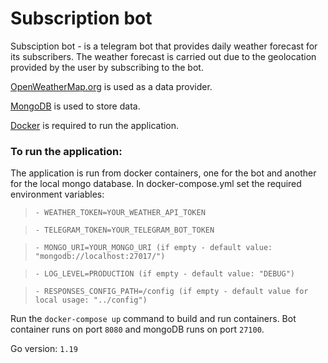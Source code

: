 # Subscription bot

Subsciption bot - is a telegram bot that provides daily weather forecast for its subscribers.
The weather forecast is carried out due to the geolocation provided by the user by subscribing to the bot.

[OpenWeatherMap.org](https://openweathermap.org/api) is used as a data provider.

[MongoDB](https://www.mongodb.com/) is used to store data.

[Docker](https://www.docker.com/) is required to run the application.

### To run the application:
The application is run from docker containers, one for the bot and another for the local mongo database.
In docker-compose.yml set the required environment variables:
  >  `- WEATHER_TOKEN=YOUR_WEATHER_API_TOKEN`

  >  `- TELEGRAM_TOKEN=YOUR_TELEGRAM_BOT_TOKEN`

  >  `- MONGO_URI=YOUR_MONGO_URI (if empty - default value: "mongodb://localhost:27017/")`

  >  `- LOG_LEVEL=PRODUCTION (if empty - default value: "DEBUG")`

  >  `- RESPONSES_CONFIG_PATH=/config (if empty - default value for local usage: "../config")`
    
Run the `docker-compose up` command to build and run containers. Bot container runs on port `8080` and mongoDB runs on port `27100`.

Go version: `1.19`
